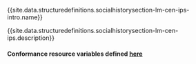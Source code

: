 {{site.data.structuredefinitions.socialhistorysection-lm-cen-ips-intro.name}}

{{site.data.structuredefinitions.socialhistorysection-lm-cen-ips.description}}

#### Conformance resource variables defined [here](http://wiki.hl7.org/index.php?title=IG_Publisher_Documentation#Jekyll)
